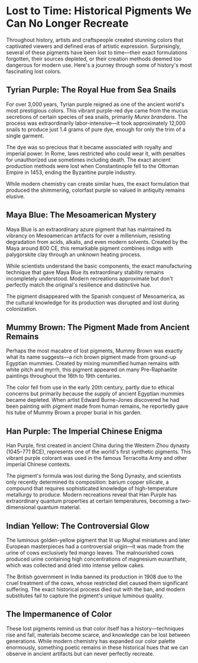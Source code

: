 # Lost to Time: Historical Pigments We Can No Longer Recreate

Throughout history, artists and craftspeople created stunning colors that captivated viewers and defined eras of artistic expression. Surprisingly, several of these pigments have been lost to time—their exact formulations forgotten, their sources depleted, or their creation methods deemed too dangerous for modern use. Here's a journey through some of history's most fascinating lost colors.

## Tyrian Purple: The Royal Hue from Sea Snails

For over 3,000 years, Tyrian purple reigned as one of the ancient world's most prestigious colors. This vibrant purple-red dye came from the mucus secretions of certain species of sea snails, primarily *Murex brandaris*. The process was extraordinarily labor-intensive—it took approximately 12,000 snails to produce just 1.4 grams of pure dye, enough for only the trim of a single garment.

The dye was so precious that it became associated with royalty and imperial power. In Rome, laws restricted who could wear it, with penalties for unauthorized use sometimes including death. The exact ancient production methods were lost when Constantinople fell to the Ottoman Empire in 1453, ending the Byzantine purple industry.

While modern chemistry can create similar hues, the exact formulation that produced the shimmering, colorfast purple so valued in antiquity remains elusive.

## Maya Blue: The Mesoamerican Mystery

Maya Blue is an extraordinary azure pigment that has maintained its vibrancy on Mesoamerican artifacts for over a millennium, resisting degradation from acids, alkalis, and even modern solvents. Created by the Maya around 800 CE, this remarkable pigment combines indigo with palygorskite clay through an unknown heating process.

While scientists understand the basic components, the exact manufacturing technique that gave Maya Blue its extraordinary stability remains incompletely understood. Modern recreations approximate but don't perfectly match the original's resilience and distinctive hue.

The pigment disappeared with the Spanish conquest of Mesoamerica, as the cultural knowledge for its production was disrupted and lost during colonization.

## Mummy Brown: The Pigment Made from Ancient Remains

Perhaps the most macabre of lost pigments, Mummy Brown was exactly what its name suggests—a rich brown pigment made from ground-up Egyptian mummies. Created by mixing mummified human remains with white pitch and myrrh, this pigment appeared on many Pre-Raphaelite paintings throughout the 16th to 19th centuries.

The color fell from use in the early 20th century, partly due to ethical concerns but primarily because the supply of ancient Egyptian mummies became depleted. When artist Edward Burne-Jones discovered he had been painting with pigment made from human remains, he reportedly gave his tube of Mummy Brown a proper burial in his garden.

## Han Purple: The Imperial Chinese Enigma

Han Purple, first created in ancient China during the Western Zhou dynasty (1045–771 BCE), represents one of the world's first synthetic pigments. This vibrant purple colorant was used in the famous Terracotta Army and other imperial Chinese contexts.

The pigment's formula was lost during the Song Dynasty, and scientists only recently determined its composition: barium copper silicate, a compound that requires sophisticated knowledge of high-temperature metallurgy to produce. Modern recreations reveal that Han Purple has extraordinary quantum properties at certain temperatures, becoming a two-dimensional quantum material.

## Indian Yellow: The Controversial Glow

The luminous golden-yellow pigment that lit up Mughal miniatures and later European masterpieces had a controversial origin—it was made from the urine of cows exclusively fed mango leaves. The malnourished cows produced urine containing high concentrations of magnesium euxanthate, which was collected and dried into intense yellow cakes.

The British government in India banned its production in 1908 due to the cruel treatment of the cows, whose restricted diet caused them significant suffering. The exact historical process died out with the ban, and modern substitutes fail to capture the pigment's unique luminous quality.

## The Impermanence of Color

These lost pigments remind us that color itself has a history—techniques rise and fall, materials become scarce, and knowledge can be lost between generations. While modern chemistry has expanded our color palette enormously, something poetic remains in these historical hues that we can observe in ancient artifacts but can never perfectly recreate.
